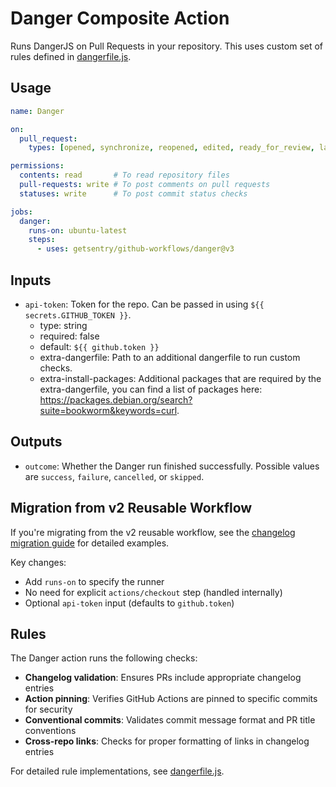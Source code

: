 # Danger Composite Action

Runs DangerJS on Pull Requests in your repository. This uses custom set of rules defined in [dangerfile.js](dangerfile.js).

## Usage

```yaml
name: Danger

on:
  pull_request:
    types: [opened, synchronize, reopened, edited, ready_for_review, labeled, unlabeled]

permissions:
  contents: read       # To read repository files
  pull-requests: write # To post comments on pull requests
  statuses: write      # To post commit status checks

jobs:
  danger:
    runs-on: ubuntu-latest
    steps:
      - uses: getsentry/github-workflows/danger@v3
```

## Inputs

* `api-token`: Token for the repo. Can be passed in using `${{ secrets.GITHUB_TOKEN }}`.
  * type: string
  * required: false
  * default: `${{ github.token }}`
  * extra-dangerfile: Path to an additional dangerfile to run custom checks.
  * extra-install-packages: Additional packages that are required by the extra-dangerfile, you can find a list of packages here: https://packages.debian.org/search?suite=bookworm&keywords=curl.

## Outputs

* `outcome`: Whether the Danger run finished successfully. Possible values are `success`, `failure`, `cancelled`, or `skipped`.

## Migration from v2 Reusable Workflow

If you're migrating from the v2 reusable workflow, see the [changelog migration guide](../CHANGELOG.md#unreleased) for detailed examples.

Key changes:
- Add `runs-on` to specify the runner
- No need for explicit `actions/checkout` step (handled internally)
- Optional `api-token` input (defaults to `github.token`)

## Rules

The Danger action runs the following checks:

- **Changelog validation**: Ensures PRs include appropriate changelog entries
- **Action pinning**: Verifies GitHub Actions are pinned to specific commits for security
- **Conventional commits**: Validates commit message format and PR title conventions
- **Cross-repo links**: Checks for proper formatting of links in changelog entries

For detailed rule implementations, see [dangerfile.js](dangerfile.js).